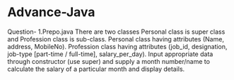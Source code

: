 # Advance-Java
Question-
1.Prepo.java
There are two classes Personal class is super class and Profession class is sub-class. Personal class having attributes (Name, address, MobileNo). Profession class having attributes (job_id, designation, job-type [part-time / full-time], salary_per_day). Input appropriate data through constructor (use super) and supply a month number/name to calculate the salary of a particular month and display details.
